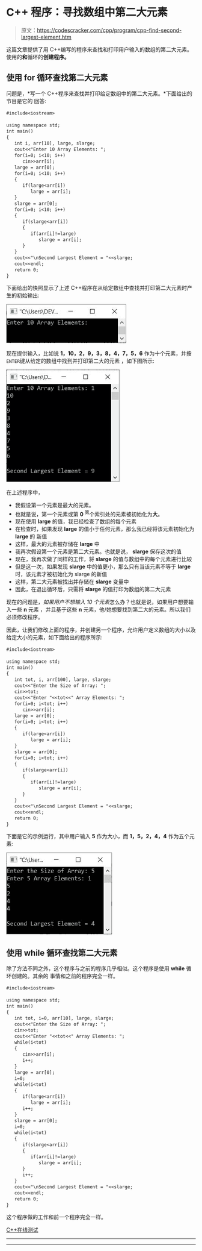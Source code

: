 # C++ 程序：寻找数组中第二大元素

> 原文：<https://codescracker.com/cpp/program/cpp-find-second-largest-element.htm>

这篇文章提供了用 C++编写的程序来查找和打印用户输入的数组的第二大元素。使用的**和**循环的**创建程序。**

## 使用 for 循环查找第二大元素

问题是，*写一个 C++程序来查找并打印给定数组中的第二大元素。*下面给出的节目是它的 回答:

```
#include<iostream>

using namespace std;
int main()
{
   int i, arr[10], large, slarge;
   cout<<"Enter 10 Array Elements: ";
   for(i=0; i<10; i++)
      cin>>arr[i];
   large = arr[0];
   for(i=0; i<10; i++)
   {
      if(large<arr[i])
         large = arr[i];
   }
   slarge = arr[0];
   for(i=0; i<10; i++)
   {
      if(slarge<arr[i])
      {
         if(arr[i]!=large)
            slarge = arr[i];
      }
   }
   cout<<"\nSecond Largest Element = "<<slarge;
   cout<<endl;
   return 0;
}
```

下面给出的快照显示了上述 C++程序在从给定数组中查找并打印第二大元素时产生的初始输出:

![c++ program find second largest element](img/f19ff219655dc694b37736bd58ef5cf6.png)

现在提供输入，比如说 **1，10，2，9，3，8，4，7，5，6** 作为十个元素，并按`ENTER`键从给定的数组中找到并打印第二大的元素 ，如下图所示:

![find second largest element in array c++](img/5e822e52c304001fa442425aaf4206b2.png)

在上述程序中，

*   我假设第一个元素是最大的元素。
*   也就是说，第一个元素或第 **0** <sup>第</sup>个索引处的元素被初始化为**大**。
*   现在使用 **large** 的值，我已经检查了数组的每个元素
*   在检查时，如果发现 **large** 的值小于任何元素，那么我已经将该元素初始化为 **large** 的 新值
*   这样，最大的元素被存储在 **large** 中
*   我再次假设第一个元素是第二大元素。也就是说， **slarge** 保存这次的值
*   现在，我再次做了同样的工作，将 **slarge** 的值与数组中的每个元素进行比较
*   但是这一次，如果发现 **slarge** 中的值更小，那么只有当该元素不等于 **large** 时，该元素才被初始化为 slarge 的新值
*   这样，第二大元素被找出并存储在 **slarge** 变量中
*   因此，在退出循环后，只需将 **slarge** 的值打印为数组的第二大元素

现在的问题是，*如果用户不想输入 10 个元素*怎么办？也就是说，如果用户想要输入一些 **n** 元素 ，并且基于这些 **n** 元素，他/她想要找到第二大的元素。所以我们必须修改程序。

因此，让我们修改上面的程序，并创建另一个程序，允许用户定义数组的大小以及给定大小的元素，如下面给出的程序所示:

```
#include<iostream>

using namespace std;
int main()
{
   int tot, i, arr[100], large, slarge;
   cout<<"Enter the Size of Array: ";
   cin>>tot;
   cout<<"Enter "<<tot<<" Array Elements: ";
   for(i=0; i<tot; i++)
      cin>>arr[i];
   large = arr[0];
   for(i=0; i<tot; i++)
   {
      if(large<arr[i])
         large = arr[i];
   }
   slarge = arr[0];
   for(i=0; i<tot; i++)
   {
      if(slarge<arr[i])
      {
         if(arr[i]!=large)
            slarge = arr[i];
      }
   }
   cout<<"\nSecond Largest Element = "<<slarge;
   cout<<endl;
   return 0;
}
```

下面是它的示例运行，其中用户输入 **5** 作为大小，而 **1，5，2，4，4** 作为五个元素:

![print second largest element in array c++](img/a4faf2295c4cbd13b72601d8cb142b84.png)

## 使用 while 循环查找第二大元素

除了方法不同之外，这个程序与之前的程序几乎相似。这个程序是使用 **while** 循环创建的。其余的 事情和之前的程序完全一样。

```
#include<iostream>

using namespace std;
int main()
{
   int tot, i=0, arr[10], large, slarge;
   cout<<"Enter the Size of Array: ";
   cin>>tot;
   cout<<"Enter "<<tot<<" Array Elements: ";
   while(i<tot)
   {
      cin>>arr[i];
      i++;
   }
   large = arr[0];
   i=0;
   while(i<tot)
   {
      if(large<arr[i])
         large = arr[i];
      i++;
   }
   slarge = arr[0];
   i=0;
   while(i<tot)
   {
      if(slarge<arr[i])
      {
         if(arr[i]!=large)
            slarge = arr[i];
      }
      i++;
   }
   cout<<"\nSecond Largest Element = "<<slarge;
   cout<<endl;
   return 0;
}
```

这个程序做的工作和前一个程序完全一样。

[C++在线测试](/exam/showtest.php?subid=3)

* * *

* * *